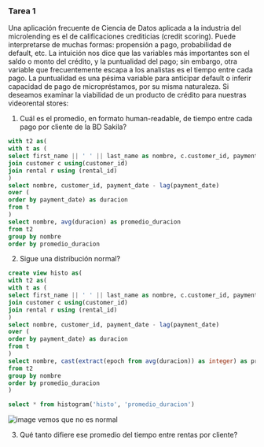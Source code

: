 ### Tarea 1

Una aplicación frecuente de Ciencia de Datos aplicada a la industria del microlending es el de calificaciones crediticias (credit scoring). Puede interpretarse de muchas formas: propensión a pago, probabilidad de default, etc. La intuición nos dice que las variables más importantes son el saldo o monto del crédito, y la puntualidad del pago; sin embargo, otra variable que frecuentemente escapa a los analistas es el tiempo entre cada pago. La puntualidad es una pésima variable para anticipar default o inferir capacidad de pago de micropréstamos, por su misma naturaleza. Si deseamos examinar la viabilidad de un producto de crédito para nuestras videorental stores:

1. Cuál es el promedio, en formato human-readable, de tiempo entre cada pago por cliente de la BD Sakila?
~~~ sql 
with t2 as(
with t as (
select first_name || ' ' || last_name as nombre, c.customer_id, payment_id, payment_date from payment p 
join customer c using(customer_id)
join rental r using (rental_id)
) 
select nombre, customer_id, payment_date - lag(payment_date) 
over (
order by payment_date) as duracion 
from t
)
select nombre, avg(duracion) as promedio_duracion 
from t2
group by nombre
order by promedio_duracion
~~~
2. Sigue una distribución normal?
~~~ sql 
create view histo as(
with t2 as(
with t as (
select first_name || ' ' || last_name as nombre, c.customer_id, payment_id, payment_date from payment p 
join customer c using(customer_id)
join rental r using (rental_id)
) 
select nombre, customer_id, payment_date - lag(payment_date) 
over (
order by payment_date) as duracion 
from t
)
select nombre, cast(extract(epoch from avg(duracion)) as integer) as promedio_duracion
from t2
group by nombre
order by promedio_duracion
)

select * from histogram('histo', 'promedio_duracion')
~~~

![image](https://user-images.githubusercontent.com/46376887/171067399-4dcf0504-b1c2-4552-8787-488d2997c9c5.png)
vemos que no es normal

3. Qué tanto difiere ese promedio del tiempo entre rentas por cliente?
~~~ sql 
~~~
